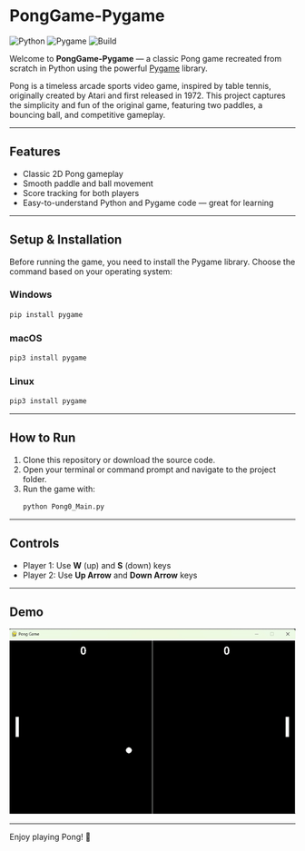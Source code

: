 
# PongGame-Pygame

![Python](https://img.shields.io/badge/python-3.6%2B-blue)
![Pygame](https://img.shields.io/badge/pygame-2.0%2B-green)
![Build](https://img.shields.io/badge/build-passing-brightgreen)

Welcome to **PongGame-Pygame** — a classic Pong game recreated from scratch in Python using the powerful [Pygame](https://www.pygame.org/) library.

Pong is a timeless arcade sports video game, inspired by table tennis, originally created by Atari and first released in 1972. This project captures the simplicity and fun of the original game, featuring two paddles, a bouncing ball, and competitive gameplay.

---

## Features

- Classic 2D Pong gameplay  
- Smooth paddle and ball movement  
- Score tracking for both players  
- Easy-to-understand Python and Pygame code — great for learning  

---

## Setup & Installation

Before running the game, you need to install the Pygame library. Choose the command based on your operating system:

### Windows
```bash
pip install pygame
```

### macOS
```bash
pip3 install pygame
```

### Linux
```bash
pip3 install pygame
```

---

## How to Run

1. Clone this repository or download the source code.  
2. Open your terminal or command prompt and navigate to the project folder.  
3. Run the game with:
   ```bash
   python Pong0_Main.py
   ```  
   
---

## Controls

- Player 1: Use **W** (up) and **S** (down) keys  
- Player 2: Use **Up Arrow** and **Down Arrow** keys  

---

## Demo

![alt text](./pong-game-demo.gif)

---

Enjoy playing Pong! 🏓
